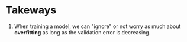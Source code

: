 # Takeways

1.  When training a model, we can "ignore" or not worry as much about **overfitting** as long as the validation error is decreasing.
